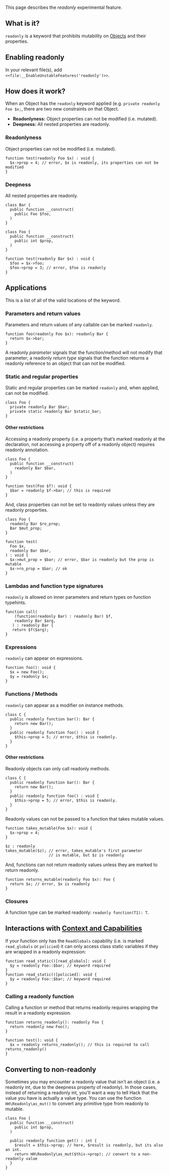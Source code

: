 This page describes the *readonly* experimental feature.

## What is it?
`readonly` is a keyword that prohibits mutability on [Objects](https://docs.hhvm.com/hack/classes/introduction) and their properties.

## Enabling readonly
In your relevant file(s), add `<<file:__EnableUnstableFeatures('readonly')>>`.

## How does it work?
When an Object has the `readonly` keyword applied (e.g. `private readonly Foo $x;`, there are two new constraints on that Object.
* **Readonlyness:** Object properties can not be modified (i.e. mutated).
* **Deepness:** All nested properties are readonly.

### Readonlyness
Object properties can not be modified (i.e. mutated).

``` Hack
function test(readonly Foo $x) : void {
  $x->prop = 4; // error, $x is readonly, its properties can not be modified
}
```

### Deepness
All nested properties are readonly.

``` Hack
class Bar {
  public function __construct(
    public Foo $foo,
  )
}

class Foo {
  public function __construct(
    public int $prop,
  )
}

function test(readonly Bar $x) : void {
  $foo = $x->foo;
  $foo->prop = 3; // error, $foo is readonly
}
```

## Applications
This is a list of all of the valid locations of the keyword.

### Parameters and return values
Parameters and return values of any callable can be marked `readonly`.

``` Hack
function foo(readonly Foo $x): readonly Bar {
  return $x->bar;
}
```

A readonly *parameter* signals that the function/method will not modify that parameter; a readonly *return type* signals that the function returns a readonly reference to an object that can not be modified.

### Static and regular properties
Static and regular properties can be marked `readonly` and, when applied, can not be modified.

``` Hack
class Foo {
  private readonly Bar $bar;
  private static readonly Bar $static_bar;
}
```

#### Other restrictions
Accessing a readonly property (i.e. a property that’s marked readonly at the declaration, not accessing a property off of a readonly object) requires readonly annotation.

``` Hack
class Foo {
  public function __construct(
    readonly Bar $bar,
  )
}

function test(Foo $f): void {
  $bar = readonly $f->bar; // this is required
}
```

And, class properties can not be set to readonly values unless they are readonly properties.

``` Hack
class Foo {
  readonly Bar $ro_prop;
  Bar $mut_prop;
}

function test(
  Foo $x,
  readonly Bar $bar,
) : void {
  $x->mut_prop = $bar; // error, $bar is readonly but the prop is mutable
  $x->ro_prop = $bar; // ok
}
```

### Lambdas and function type signatures
`readonly` is allowed on inner parameters and return types on function typehints.

``` Hack
function call(
    (function(readonly Bar) : readonly Bar) $f,
    readonly Bar $arg,
   ) : readonly Bar {
   return $f($arg);
}
```

### Expressions
`readonly` can appear on expressions.

``` Hack
function foo(): void {
  $x = new Foo();
  $y = readonly $x;
}
```

### Functions / Methods
`readonly` can appear as a modifier on instance methods.

``` Hack
class C {
  public readonly function bar(): Bar {
    return new Bar();
  }
  public readonly function foo() : void {
    $this->prop = 5; // error, $this is readonly.
  }
}
```

#### Other restrictions
Readonly objects can only call readonly methods.

``` Hack
class C {
  public readonly function bar(): Bar {
    return new Bar();
  }
  public readonly function foo() : void {
    $this->prop = 5; // error, $this is readonly.
  }
}
```

Readonly values can not be passed to a function that takes mutable values.

``` Hack
function takes_mutable(Foo $x): void {
  $x->prop = 4;
}

$z : readonly
takes_mutable($z); // error, takes_mutable's first parameter
                   // is mutable, but $z is readonly
```

And, functions can not return readonly values unless they are marked to return readonly.

``` Hack
function returns_mutable(readonly Foo $x): Foo {
  return $x; // error, $x is readonly
}
```

### Closures
A function type can be marked readonly: `readonly function(T1): T`.

## Interactions with [Context and Capabilities](https://docs.hhvm.com/hack/contexts-and-capabilities/available-contexts-and-capabilities)
If your function only has the `ReadGlobals` capability (i.e. is marked `read_globals` or `policied`) it can only access class static variables if they are wrapped in a readonly expression:

``` Hack
function read_static()[read_globals]: void {
  $y = readonly Foo::$bar; // keyword required
}
function read_static()[policied]: void {
  $y = readonly Foo::$bar; // keyword required
}
```

### Calling a readonly function
Calling a function or method that returns readonly requires wrapping the result in a readonly expression.

``` Hack
function returns_readonly(): readonly Foo {
  return readonly new Foo();
}

function test(): void {
  $x = readonly returns_readonly(); // this is required to call returns_readonly()
}
```

## Converting to non-readonly
Sometimes you may encounter a readonly value that isn’t an object (i.e. a readonly int, due to the deepness property of readonly). In those cases, instead of returning a readonly int, you’ll want a way to tell Hack that the value you have is actually a value type. You can use the function `HH\Readonly\as_mut()` to convert any primitive type from readonly to mutable.

``` Hack
class Foo {
  public function __construct(
    public int $prop,
  )

  public readonly function get() : int {
    $result = $this->prop; // here, $result is readonly, but its also an int.
    return HH\Readonly\as_mut($this->prop); // convert to a non-readonly value
  }
}
```
